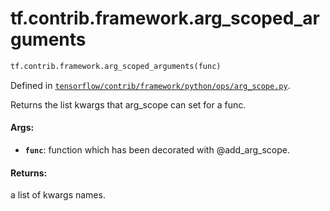 <div itemscope itemtype="http://developers.google.com/ReferenceObject">
<meta itemprop="name" content="tf.contrib.framework.arg_scoped_arguments" />
<meta itemprop="path" content="Stable" />
</div>

# tf.contrib.framework.arg_scoped_arguments

``` python
tf.contrib.framework.arg_scoped_arguments(func)
```



Defined in [`tensorflow/contrib/framework/python/ops/arg_scope.py`](/code/stable/tensorflow/contrib/framework/python/ops/arg_scope.py).

Returns the list kwargs that arg_scope can set for a func.

#### Args:

* <b>`func`</b>: function which has been decorated with @add_arg_scope.


#### Returns:

a list of kwargs names.